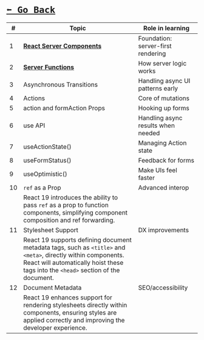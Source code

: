 # [```⬅️ Go Back```](./index.md#-features)

| #  | Topic                    | Role in learning                   |
| -- | ------------------------ | ---------------------------------- |
| 1  | [**React Server Components**](./react-server-components.md) | Foundation: server-first rendering |
| 2  | [**Server Functions**](./server-functions.md) | How server logic works             |
| 3  | Asynchronous Transitions | Handling async UI patterns early   |
| 4  | Actions | Core of mutations                  |
| 5  | action and formAction Props | Hooking up forms                   |
| 6  | use API | Handling async results when needed |
| 7  | useActionState() | Managing Action state              |
| 8  | useFormStatus() | Feedback for forms                 |
| 9  | useOptimistic() | Make UIs feel faster               |
| 10 | `ref` as a Prop          | Advanced interop                   |
|    | React 19 introduces the ability to pass `ref` as a prop to function components, simplifying component composition and ref forwarding.|
| 11 | Stylesheet Support       | DX improvements                    |
|    | React 19 supports defining document metadata tags, such as `<title>` and `<meta>`, directly within components. React will automatically hoist these tags into the `<head>` section of the document.|
| 12 | Document Metadata        | SEO/accessibility                  |
|    | React 19 enhances support for rendering stylesheets directly within components, ensuring styles are applied correctly and improving the developer experience.|


